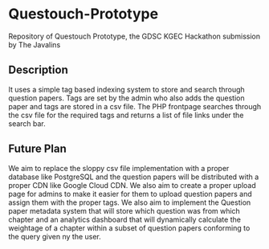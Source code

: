 # Questouch-Prototype
Repository of Questouch Prototype, the GDSC KGEC Hackathon submission by The Javalins



## Description
It uses a simple tag based indexing system to store and search through question papers.
Tags are set by the admin who also adds the question paper and tags are stored in a csv file.
The PHP frontpage searches through the csv file for the required tags and returns a list of file links under the search bar.



## Future Plan
We aim to replace the sloppy csv file implementation with a proper database like PostgreSQL and the question papers will be distributed with a proper CDN like Google Cloud CDN.
We also aim to create a proper upload page for admins to make it easier for them to upload question papers and assign them with the proper tags.
We also aim to implement the Question paper metadata system that will store which question was from which chapter and an analytics dashboard that will dynamically calculate the weightage of a chapter within a subset of question papers conforming to the query given ny the user.